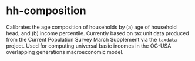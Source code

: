 # hh-composition
Calibrates the age composition of households by (a) age of household head, and (b) income percentile. Currently based on tax unit data produced from the Current Population Survey March Supplement via the `taxdata` project. Used for computing universal basic incomes in the OG-USA overlapping generations macroeconomic model.
